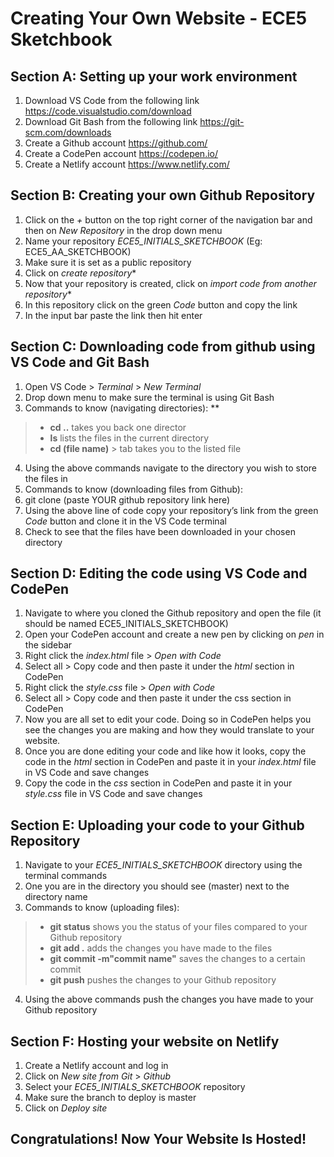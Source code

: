 # Creating Your Own Website - ECE5 Sketchbook

## Section A: Setting up your work environment  
1. Download VS Code from the following link https://code.visualstudio.com/download 
2. Download Git Bash from the following link https://git-scm.com/downloads 
3. Create a Github account https://github.com/ 
4. Create a CodePen account https://codepen.io/ 
5. Create a Netlify account https://www.netlify.com/ 

## Section B: Creating your own Github Repository 
1. Click on the *+* button on the top right corner of the navigation bar and then on *New Repository* in the drop down menu
2. Name your repository *ECE5_INITIALS_SKETCHBOOK* (Eg: ECE5_AA_SKETCHBOOK)
3. Make sure it is set as a public repository
4. Click on *create repository**
5. Now that your repository is created, click on *import code from another repository**
6. In this repository click on the green *Code* button and copy the link 
8. In the input bar paste the link then hit enter

## Section C: Downloading code from github using VS Code and Git Bash
1. Open VS Code > *Terminal* > *New Terminal* 
2. Drop down menu to make sure the terminal is using Git Bash 
3. Commands to know (navigating directories): ** 
 > - **cd ..** takes you back one director
 > - **ls** lists the files in the current directory 
 > - **cd (file name)** > tab takes you to the listed file
4. Using the above commands navigate to the directory you wish to store the files in
5. Commands to know (downloading files from Github):
6. git clone (paste YOUR github repository link here)
7. Using the above line of code copy your repository’s link from the green *Code* button and clone it in the VS Code terminal 
8. Check to see that the files have been downloaded in your chosen directory

## Section D: Editing the code using VS Code and CodePen
1. Navigate to where you cloned the Github repository and open the file (it should be named ECE5_INITIALS_SKETCHBOOK)
2. Open your CodePen account and create a new pen by clicking on *pen* in the sidebar
3. Right click the *index.html* file > *Open with Code* 
4. Select all > Copy code and then paste it under the *html* section in CodePen
5. Right click the *style.css* file > *Open with Code* 
6. Select all > Copy code and then paste it under the css section in CodePen
7. Now you are all set to edit your code. Doing so in CodePen helps you see the changes you are making and how they would translate to your website.
8. Once you are done editing your code and like how it looks, copy the code in the *html* section in CodePen and paste it in your *index.html* file in VS Code and save changes
9. Copy the code in the *css* section in CodePen and paste it in your *style.css* file in VS Code and save changes

## Section E: Uploading your code to your Github Repository 
1. Navigate to your *ECE5_INITIALS_SKETCHBOOK* directory using the terminal commands
2. One you are in the directory you should see (master) next to the directory name
3. Commands to know (uploading files):
 > - **git status** shows you the status of your files compared to your Github repository
 > - **git add .** adds the changes you have made to the files
 > - **git commit -m"commit name"** saves the changes to a certain commit
 > - **git push** pushes the changes to your Github repository
4. Using the above commands push the changes you have made to your Github repository

## Section F: Hosting your website on Netlify
1. Create a Netlify account and log in
2. Click on *New site from Git* > *Github*
3. Select your *ECE5_INITIALS_SKETCHBOOK* repository 
4. Make sure the branch to deploy is master
5. Click on *Deploy site* 

## Congratulations! Now Your Website Is Hosted!
